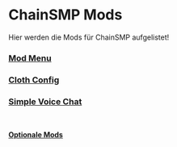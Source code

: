 # ChainSMP Mods
Hier werden die Mods für ChainSMP aufgelistet!</br>

### [Mod Menu](https://cdn.modrinth.com/data/mOgUt4GM/versions/3.2.1/modmenu-3.2.1.jar)

### [Cloth Config](https://www.curseforge.com/minecraft/mc-mods/cloth-config/download/3782776/file)

### [Simple Voice Chat](https://www.curseforge.com/minecraft/mc-mods/simple-voice-chat/download/3783929/file)
</br>

**[Optionale Mods](https://github.com/D1p4k/ChainSMPGuide/blob/main/EN/Fabric/ChainSMPOptionalMods.md)**
